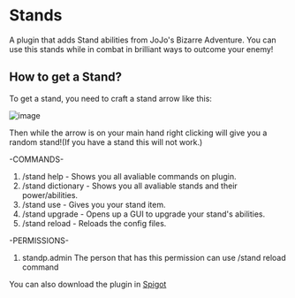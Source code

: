 # Stands
A plugin that adds Stand abilities from JoJo's Bizarre Adventure. You can use this stands while in combat in brilliant ways to outcome your enemy!

## How to get a Stand?
To get a stand, you need to craft a stand arrow like this:

![image](https://github.com/user-attachments/assets/ac11e9fb-6684-4d37-8cea-3065c5d677c6)

Then while the arrow is on your main hand right clicking will give you a random stand!(If you have a stand this will not work.)


-COMMANDS-
1. /stand help - Shows you all avaliable commands on plugin.
2. /stand dictionary - Shows you all avaliable stands and their power/abilities.
3. /stand use - Gives you your stand item.
4. /stand upgrade - Opens up a GUI to upgrade your stand's abilities.
5. /stand reload - Reloads the config files.

-PERMISSIONS-
1. standp.admin The person that has this permission can use /stand reload command

You can also download the plugin in [Spigot](https://www.spigotmc.org/resources/stands-from-jjba.121947/)
